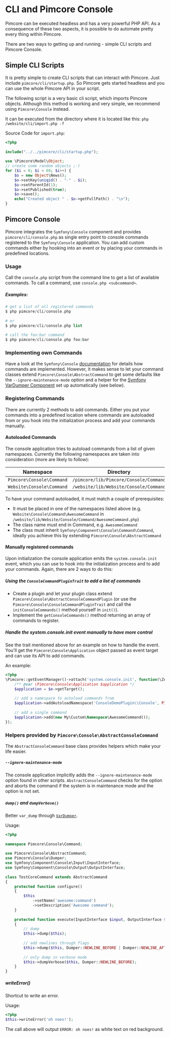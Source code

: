 # CLI and Pimcore Console

Pimcore can be executed headless and has a very powerful PHP API. As a consequence of these two aspects, 
it is possible to do automate pretty every thing within Pimcore. 

There are two ways to getting up and running - simple CLI scripts and Pimcore Console. 

## Simple CLI Scripts
It is pretty simple to create CLI scripts that can interact with Pimcore. 
Just include `pimcore/cli/startup.php`. So Pimcore gets started headless and you can use the whole 
Pimcore API in your script. 

The following script is a very basic cli script, which imports Pimcore objects.
Although this method is working and very simple, we recommend using `Pimcore\Console` instead. 

It can be executed from the directory where it is located like this: `php /website/cli/import.php -f`

Source Code for `import.php`:

```php
<?php
 
include("../../pimcore/cli/startup.php");
 
use \Pimcore\Model\Object;
// create some random objects ;-)
for ($i = 0; $i < 60; $i++) {
    $o = new Object\News();
    $o->setKey(uniqid() . "-" . $i);
    $o->setParentId(1);
    $o->setPublished(true);
    $o->save();
    echo("Created object " . $o->getFullPath() . "\n");
}
```


## Pimcore Console

Pimcore integrates the `Symfony\Console` component and provides `pimcore/cli/console.php` as single 
entry point to console commands registered to the `Symfony\Console` application. You can add custom
commands either by hooking into an event or by placing your commands in predefined locations.

### Usage
Call the `console.php` script from the command line to get a list of available commands. To call 
a command, use `console.php <subcommand>`. 

##### Examples:
```php 
# get a list of all registered commands
$ php pimcore/cli/console.php
 
# or
$ php pimcore/cli/console.php list
 
# call the foo:bar command
$ php pimcore/cli/console.php foo:bar
```


### Implementing own Commands
Have a look at the `Symfony\Console` [documentation](http://symfony.com/doc/current/components/console/introduction.html) 
for details how commands are implemented. However, it makes sense to let your command classes extend 
`Pimcore\Console\AbstractCommand` to get some defaults like the `--ignore-maintenance-mode` option 
and a helper for the [Symfony VarDumper Component](http://symfony.com/doc/current/components/var_dumper/index.html) 
set up automatically (see below).

### Registering Commands
There are currently 2 methods to add commands. Either you put your commands into a predefined location 
where commands are autoloaded from or you hook into the initialization process and add your commands 
manually.

#### Autoloaded Commands
The console application tries to autoload commands from a list of given namespaces. Currently the 
following namespaces are taken into consideration (more are likely to follow):

| Namespace | Directory |
| --------- | --------- |
| `Pimcore\Console\Command` | `/pimcore/lib/Pimcore/Console/Command` |
| `Website\Console\Command` | `/website/lib/Website/Console/Command` |

To have your command autoloaded, it must match a couple of prerequisites:

* It must be placed in one of the namespaces listed above 
(e.g. `Website\Console\Command\AwesomeCommand` in `/website/lib/Website/Console/Command/AwesomeCommand.php`)
* The class name must end in Command, e.g. `AwesomeCommand`
* The class must inherit `Symfony\Component\Console\Command\Command`, ideally you achieve this by 
extending `Pimcore\Console\AbstractCommand`


#### Manually registered commands
Upon initialization the console application emits the `system.console.init` event, which you can use 
to hook into the initialization process and to add your commands. Again, there are 2 ways to do this:

##### Using the `ConsoleCommandPluginTrait` to add a list of commands
* Create a plugin and let your plugin class extend `Pimcore\Console\AbstractConsoleCommandPlugin` 
 (or use the `Pimcore\Console\ConsoleCommandPluginTrait` and call the `initConsoleCommands()` method 
 yourself in `init()`).
* Implement the `getConsoleCommands()` method returning an array of commands to register.

##### Handle the system.console.init event manually to have more control
See the trait mentioned above for an example on how to handle the event. You'll get the 
`Pimcore\Console\Application` object passed as event target and can use its API to add commands. 

An example:
```php
<?php
\Pimcore::getEventManager()->attach('system.console.init', function(\Zend_EventManager_Event $e) {
    /** @var \Pimcore\Console\Application $application */
    $application = $e->getTarget();
 
    // add a namespace to autoload commands from
    $application->addAutoloadNamespace('ConsoleDemoPlugin\\Console', PIMCORE_DOCUMENT_ROOT . '/plugins/ConsoleDemoPlugin/lib/ConsoleDemoPlugin/Console');
 
    // add a single command
    $application->add(new My\Custom\Namespace\AwesomeCommand());
});
```

### Helpers provided by `Pimcore\Console\AbstractConsoleCommand`
The `AbstractConsoleCommand` base class provides helpers which make your life easier.

##### `--ignore-maintenance-mode`
The console application implicitly adds the `--ignore-maintenance-mode` option found in other scripts.
`AbstractConsoleCommand` checks for the option and aborts the command if the system is in maintenance 
mode and the option is not set.

##### `dump()` and `dumpVerbose()`
Better `var_dump` through [`VarDumper`](http://symfony.com/doc/current/components/var_dumper/introduction.html). 

Usage:
```php
<?php
 
namespace Pimcore\Console\Command;
 
use Pimcore\Console\AbstractCommand;
use Pimcore\Console\Dumper;
use Symfony\Component\Console\Input\InputInterface;
use Symfony\Component\Console\Output\OutputInterface;
 
class TestCoreCommand extends AbstractCommand
{
    protected function configure()
    {
        $this
            ->setName('awesome:command')
            ->setDescription('Awesome command');
    }
 
    protected function execute(InputInterface $input, OutputInterface $output)
    {
        // dump
        $this->dump($this);
 
        // add newlines through flags
        $this->dump($this, Dumper::NEWLINE_BEFORE | Dumper::NEWLINE_AFTER);
 
        // only dump in verbose mode
        $this->dumpVerbose($this, Dumper::NEWLINE_BEFORE);
    }
}
```

##### writeError()
Shortcut to write an error. 

Usage:
```php
<?php
$this->writeError('oh noes!');
```

The call above will output `ERROR: oh noes!` as white text on red background.
